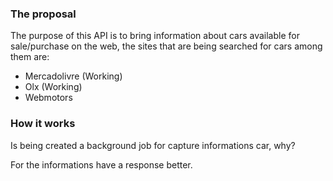 ### The proposal


The purpose of this API is to bring information about cars available for sale/purchase on the web, the sites that are being searched for cars among them are:

<ul>
<li>Mercadolivre (Working) </li>
<li>Olx (Working)</li>
<li>Webmotors</li>
</ul>


### How it works

Is being created a background job for capture informations car, why?

For the informations have a response better.
